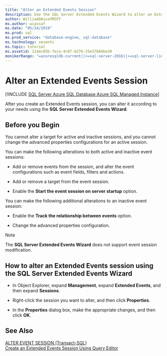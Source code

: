 ```yaml
---
title: "Alter an Extended Events Session"
description: Use the SQL Server Extended Events Wizard to alter an Extended Events session. Changes you can make depend on whether the session is active and inactive.
author: WilliamDAssafMSFT
ms.author: wiassaf
ms.date: "05/24/2019"
ms.prod: sql
ms.prod_service: "database-engine, sql-database"
ms.technology: xevents
ms.topic: tutorial
ms.assetid: 114ec05b-7eca-4c87-b276-25e37b84be39
monikerRange: "=azuresqldb-current||>=sql-server-2016||>=sql-server-linux-2017||=azuresqldb-mi-current"
---
```

# Alter an Extended Events Session

[!INCLUDE [SQL Server Azure SQL Database Azure SQL Managed Instance](../../includes/applies-to-version/sql-asdb-asdbmi.md)]

  After you create an Extended Events session, you can alter it according to your needs using the **SQL Server Extended Events Wizard**.  
  
## Before you Begin  
 You cannot alter a target for active and inactive sessions, and you cannot change the advanced properties configurations for an active session.  
  
 You can make the following alterations to both active and inactive event sessions:  
  
-   Add or remove events from the session, and alter the event configurations such as event fields, filters and actions.  
  
-   Add or remove a target from the event session.  
  
-   Enable the **Start the event session on server startup** option.  
  
 You can make the following additional alterations to an inactive event session:  
  
-   Enable the **Track the relationship between events** option.  
  
-   Change the advanced properties configuration.  
  
> [!NOTE]  
>  The **SQL Server Extended Events Wizard** does not support event session modification.  
  
## How to alter an Extended Events session using the SQL Server Extended Events Wizard  
  
-   In Object Explorer, expand **Management**, expand **Extended Events**, and then expand **Sessions**.  
  
-   Right-click the session you want to alter, and then click **Properties**.  
  
-   In the **Properties** dialog box, make the appropriate changes, and then click **OK**.  
  
## See Also  
 [ALTER EVENT SESSION &#40;Transact-SQL&#41;](../../t-sql/statements/alter-event-session-transact-sql.md)   
 [Create an Extended Events Session Using Query Editor](quick-start-extended-events-in-sql-server.md)  
  
  
